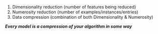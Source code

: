 1. Dimensionality reduction (number of features being reduced)
2. Numerosity reduction (number of examples/instances/entries)
3. Data compression (combination of both Dimensionality & Numerosity)

***Every model is a compression of your algorithm in some way***